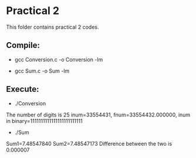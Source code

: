 # Practical 2

This folder contains practical 2 codes.

## Compile:
 
* gcc Conversion.c -o Conversion -lm

* gcc Sum.c -o Sum -lm

## Execute:

* ./Conversion

The number of digits is 25
inum=33554431,  fnum=33554432.000000, inum in binary=1111111111111111111111111

* ./Sum

 Sum1=7.48547840
 Sum2=7.48547173
 Difference between the two is 0.000007
